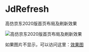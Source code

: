 # JdRefresh
高仿京东2020版首页布局及刷新效果

![高仿京东2020版首页布局及刷新效果](https://img-blog.csdnimg.cn/20200822151500185.gif#pic_center)

如果图片不显示，可以访问这里：[效果图](https://img-blog.csdnimg.cn/20200822151500185.gif)

